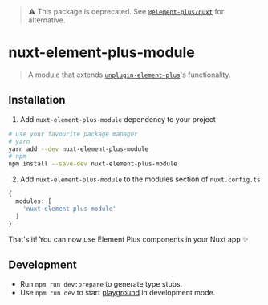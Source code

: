 > ⚠️ This package is deprecated. See [`@element-plus/nuxt`](https://github.com/element-plus/element-plus-nuxt) for alternative.

# nuxt-element-plus-module

> A module that extends [`unplugin-element-plus`](https://github.com/element-plus/unplugin-element-plus)'s functionality.

## Installation

1. Add `nuxt-element-plus-module` dependency to your project

```bash
# use your favourite package manager
# yarn
yarn add --dev nuxt-element-plus-module
# npm
npm install --save-dev nuxt-element-plus-module
```

2. Add `nuxt-element-plus-module` to the modules section of `nuxt.config.ts`

```ts
{
  modules: [
    'nuxt-element-plus-module'
  ]
}
```

That's it! You can now use Element Plus components in your Nuxt app ✨

## Development

- Run `npm run dev:prepare` to generate type stubs.
- Use `npm run dev` to start [playground](./playground) in development mode.
